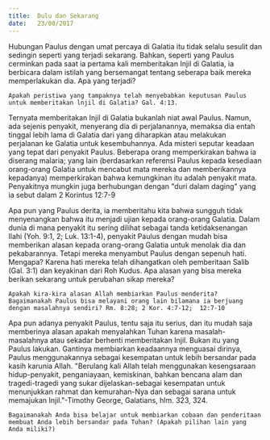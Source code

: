 ```yaml
---
title:  Dulu dan Sekarang
date:   23/08/2017
---
```


Hubungan Paulus dengan umat percaya di Galatia itu tidak selalu sesulit dan sedingin seperti yang terjadi sekarang. Bahkan, seperti yang Paulus cerminkan pada saat ia pertama kali memberitakan Injil di Galatia, ia berbicara dalam istilah yang bersemangat tentang seberapa baik mereka memperlakukan dia. Apa yang terjadi?

`Apakah peristiwa yang tampaknya telah menyebabkan keputusan Paulus untuk memberitakan lnjil di Galatia? Gal. 4:13.`

Ternyata memberitakan Injil di Galatia bukanlah niat awal Paulus. Namun, ada sejenis penyakit, menyerang dia di perjalanannya, memaksa dia entah tinggal lebih lama di Galatia dari yang diharapkan atau melakukan perjalanan ke Galatia untuk kesembuhannya. Ada misteri seputar keadaan yang tepat dari penyakit Paulus. Beberapa orang memperkirakan bahwa ia diserang malaria; yang lain (berdasarkan referensi Paulus kepada kesediaan orang-orang Galatia untuk mencabut mata mereka dan memberikannya kepadanya) memperkirakan bahwa kemungkinan itu adalah penyakit mata. Penyakitnya mungkin juga berhubungan dengan "duri dalam daging" yang ia sebut dalam 2 Korintus 12:7-9

Apa pun yang Paulus derita, ia memberitahu kita bahwa sungguh tidak menyenangkan bahwa itu menjadi ujian kepada orang-orang Galatia. Dalam dunia di mana penyakit itu sering dilihat sebagai tanda ketidaksenangan Ilahi (Yoh. 9:1, 2; Luk. 13:1-4), penyakit Paulus dengan mudah bisa memberikan alasan kepada orang-orang Galatia untuk menolak dia dan pekabarannya. Tetapi mereka menyambut Paulus dengan sepenuh hati. Mengapa? Karena hati mereka telah dihangatkan oleh pemberitaan Salib (Gal. 3:1) dan keyakinan dari Roh Kudus. Apa alasan yang bisa mereka berikan sekarang untuk perubahan sikap mereka?

`Apakah kira-kira alasan Allah membiarkan Paulus menderita? Bagaimanakah Paulus bisa melayani orang lain bilamana ia berjuang dengan masalahnya sendiri? Rm. 8:28; 2 Kor. 4:7-12;  12:7-10`

Apa pun adanya penyakit Paulus, tentu saja itu serius, dan itu mudah saja memberinya alasan apakah menyalahkan Tuhan karena masalah-masalahnya atau sekadar berhenti memberitakan Injil. Bukan itu yang Paulus lakukan. Gantinya membiarkan keadaannya menguasai dirinya, Paulus menggunakannya sebagai kesempatan untuk lebih bersandar pada kasih karunia Allah. "Berulang kali Allah telah menggunakan kesengsaraan hidup-penyakit, penganiayaan, kemiskinan, bahkan bencana alam dan tragedi-tragedi yang sukar dijelaskan-sebagai kesempatan untuk menunjukkan rahmat dan kemurahan-Nya dan sebagai sarana untuk memajukan Injil."-Timothy George, Galatians, hlm. 323, 324.

`Bagaimanakah Anda bisa belajar untuk membiarkan cobaan dan penderitaan membuat Anda lebih bersandar pada Tuhan? (Apakah pilihan lain yang Anda miliki?)`
